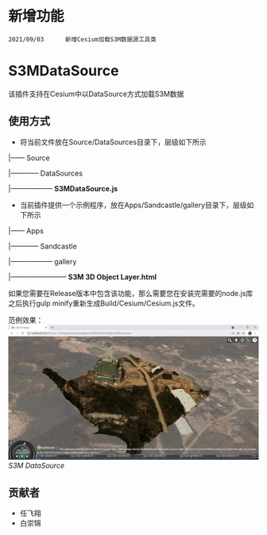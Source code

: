 # 新增功能
	2021/09/03		新增Cesium加载S3M数据源工具类

# S3MDataSource

该插件支持在Cesium中以DataSource方式加载S3M数据


## 使用方式

* 将当前文件放在Source/DataSources目录下，层级如下所示

|—— Source

|———— DataSources

|—————— **S3MDataSource.js**

* 当前插件提供一个示例程序，放在Apps/Sandcastle/gallery目录下，层级如下所示

|—— Apps

|———— Sandcastle

|—————— gallery

|———————— **S3M 3D Object Layer.html**


如果您需要在Release版本中包含该功能，那么需要您在安装完需要的node.js库之后执行gulp minify重新生成Build/Cesium/Cesium.js文件。

范例效果：
![](../figures/S3M_DataSource.jpg)
_S3M DataSource_

## 贡献者

- 任飞翔
- 白崇锦
